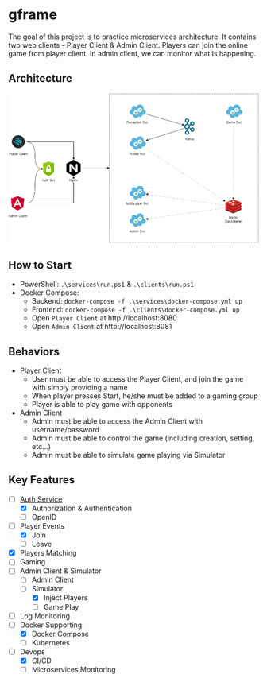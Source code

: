 # gframe
The goal of this project is to practice microservices architecture. It contains two web clients - Player Client & Admin Client. 
Players can join the online game from player client. In admin client, we can monitor what is happening.

## Architecture
![Architecture](https://github.com/vincent-scw/gframe/blob/master/gframe.png)

## How to Start
- PowerShell: `.\services\run.ps1` & `.\clients\run.ps1`
- Docker Compose: 
  - Backend: `docker-compose -f .\services\docker-compose.yml up`
  - Frontend: `docker-compose -f .\clients\docker-compose.yml up`
  - Open `Player Client` at http://localhost:8080
  - Open `Admin Client` at http://localhost:8081

## Behaviors
- Player Client
  - User must be able to access the Player Client, and join the game with simply providing a name
  - When player presses Start, he/she must be added to a gaming group
  - Player is able to play game with opponents
- Admin Client
  - Admin must be able to access the Admin Client with username/password
  - Admin must be able to control the game (including creation, setting, etc...)
  - Admin must be able to simulate game playing via Simulator
  
## Key Features
- [ ] [Auth Service](https://github.com/vincent-scw/gframe/tree/master/services/oauth)
  - [x] Authorization & Authentication
  - [ ] OpenID
- [ ] Player Events
  - [x] Join
  - [ ] Leave
- [x] Players Matching
- [ ] Gaming
- [ ] Admin Client & Simulator
  - [ ] Admin Client
  - [ ] Simulator
    - [x] Inject Players
    - [ ] Game Play
- [ ] Log Monitoring
- [ ] Docker Supporting
  - [x] Docker Compose
  - [ ] Kubernetes
- [ ] Devops
  - [x] CI/CD
  - [ ] Microservices Monitoring
